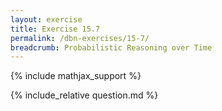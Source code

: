 ```yaml
---
layout: exercise
title: Exercise 15.7
permalink: /dbn-exercises/15-7/
breadcrumb: Probabilistic Reasoning over Time
---
```


{% include mathjax_support %}

<div><i class="arrow-up loader" data-chapter="dbn-exercises" data-exercise="ex_7" data-rating="0"></i></div>
{% include_relative question.md %}

